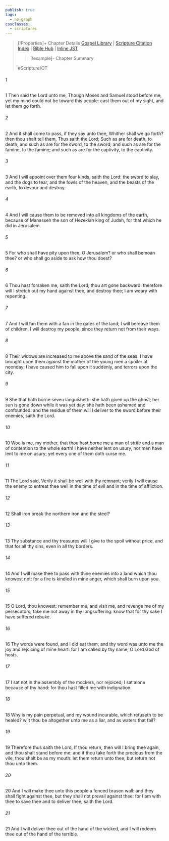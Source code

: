 ```yaml
---
publish: true
tags:
  - no-graph
cssclasses:
  - scriptures
---
```

>[!Properties]+ Chapter Details
>[Gospel Library](https://churchofjesuschrist.org/study/scriptures/ot/jer/15?lang=eng)    |    [Scripture Citation Index](https://scriptures.byu.edu/#07c0f::c07c0f)    |    [Bible Hub](https://biblehub.com/jeremiah/15.htm)    |    [Inline JST](https://scripturetoolbox.com/html/ic/Jeremiah/15.html)
>>[!example]- Chapter Summary
>> 
> 
>
>#Scripture/OT
###### 1
1 Then said the Lord unto me, Though Moses and Samuel stood before me, yet my mind could not be toward this people: cast them out of my sight, and let them go forth.
###### 2
2 And it shall come to pass, if they say unto thee, Whither shall we go forth? then thou shalt tell them, Thus saith the Lord; Such as are for death, to death; and such as are for the sword, to the sword; and such as are for the famine, to the famine; and such as are for the captivity, to the captivity.
###### 3
3 And I will appoint over them four kinds, saith the Lord: the sword to slay, and the dogs to tear, and the fowls of the heaven, and the beasts of the earth, to devour and destroy.
###### 4
4 And I will cause them to be removed into all kingdoms of the earth, because of Manasseh the son of Hezekiah king of Judah, for that which he did in Jerusalem.
###### 5
5 For who shall have pity upon thee, O Jerusalem? or who shall bemoan thee? or who shall go aside to ask how thou doest?
###### 6
6 Thou hast forsaken me, saith the Lord, thou art gone backward: therefore will I stretch out my hand against thee, and destroy thee; I am weary with repenting.
###### 7
7 And I will fan them with a fan in the gates of the land; I will bereave them of children, I will destroy my people, since they return not from their ways.
###### 8
8 Their widows are increased to me above the sand of the seas: I have brought upon them against the mother of the young men a spoiler at noonday: I have caused him to fall upon it suddenly, and terrors upon the city.
###### 9
9 She that hath borne seven languisheth: she hath given up the ghost; her sun is gone down while it was yet day: she hath been ashamed and confounded: and the residue of them will I deliver to the sword before their enemies, saith the Lord.
###### 10
10 Woe is me, my mother, that thou hast borne me a man of strife and a man of contention to the whole earth! I have neither lent on usury, nor men have lent to me on usury; yet every one of them doth curse me.
###### 11
11 The Lord said, Verily it shall be well with thy remnant; verily I will cause the enemy to entreat thee well in the time of evil and in the time of affliction.
###### 12
12 Shall iron break the northern iron and the steel?
###### 13
13 Thy substance and thy treasures will I give to the spoil without price, and that for all thy sins, even in all thy borders.
###### 14
14 And I will make thee to pass with thine enemies into a land which thou knowest not: for a fire is kindled in mine anger, which shall burn upon you.
###### 15
15 O Lord, thou knowest: remember me, and visit me, and revenge me of my persecutors; take me not away in thy longsuffering: know that for thy sake I have suffered rebuke.
###### 16
16 Thy words were found, and I did eat them; and thy word was unto me the joy and rejoicing of mine heart: for I am called by thy name, O Lord God of hosts.
###### 17
17 I sat not in the assembly of the mockers, nor rejoiced; I sat alone because of thy hand: for thou hast filled me with indignation.
###### 18
18 Why is my pain perpetual, and my wound incurable, which refuseth to be healed? wilt thou be altogether unto me as a liar, and as waters that fail?
###### 19
19 Therefore thus saith the Lord, If thou return, then will I bring thee again, and thou shalt stand before me: and if thou take forth the precious from the vile, thou shalt be as my mouth: let them return unto thee; but return not thou unto them.
###### 20
20 And I will make thee unto this people a fenced brasen wall: and they shall fight against thee, but they shall not prevail against thee: for I am with thee to save thee and to deliver thee, saith the Lord.
###### 21
21 And I will deliver thee out of the hand of the wicked, and I will redeem thee out of the hand of the terrible.
